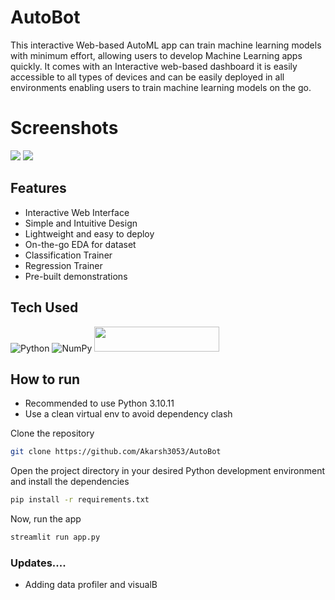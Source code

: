 # AutoBot

This interactive Web-based AutoML app can train machine learning models with minimum effort, allowing users to develop Machine Learning apps quickly. It comes with an Interactive web-based dashboard it is easily accessible to all types of devices and can be easily deployed in all environments enabling users to train machine learning models on the go.

# Screenshots

<img src="https://blogger.googleusercontent.com/img/b/R29vZ2xl/AVvXsEjb4qULU0a2BfdWjFpXUKm-tqnU2aSV7LF_SQ2u0XNr1KdHr_yQ1wBLxKlz872wvfrWVnr-S4ffFXwyhWiqZDClTh7bU_QFV0Z_4l5LybF8qtGP2ma0pFu7kDc_ObI0WoGYJwPKIMf4xOJr2twmwLDUCkDJ8dhnTACktI_sdBxl_HbR2vSjp30nIlY2BHc/s16000/AutoBot.png"> <img src="https://blogger.googleusercontent.com/img/b/R29vZ2xl/AVvXsEjWD2i5JkXwfTgVco4mfhbA-8EoibREDu3B4Dr-ywPcnUUJR-0tklKll5aDMkz9Iv0V_xGE5mbk71fxoVUDeSKt23yoXcHBt5N8AP_kE0-y_ns2FRvsLJQyZvw-eT8XDG6rzHIrwYIHZ1nbM1ChQ4_tdk8lj4Hc7yQAnC7yxECPCTnlfKXZCS_OwB0OaC0/s16000/Screenshot%20(57).png">

## Features

- Interactive Web Interface
- Simple and Intuitive Design
- Lightweight and easy to deploy
- On-the-go EDA for dataset
- Classification Trainer
- Regression Trainer
- Pre-built demonstrations

## Tech Used

![Python](https://img.shields.io/badge/python-3670A0?style=for-the-badge&logo=python&logoColor=ffdd54) ![NumPy](https://img.shields.io/badge/numpy-%23013243.svg?style=for-the-badge&logo=numpy&logoColor=white)
<img src="https://streamlit.io/images/brand/streamlit-logo-secondary-colormark-darktext.svg" width="200" height="40"/>

## How to run

- Recommended to use Python 3.10.11
- Use a clean virtual env to avoid dependency clash

Clone the repository

```bash
git clone https://github.com/Akarsh3053/AutoBot
```

Open the project directory in your desired Python development environment and install the dependencies

```bash
pip install -r requirements.txt
```

Now, run the app

```bash
streamlit run app.py
```

### Updates....
- Adding data profiler and visualB